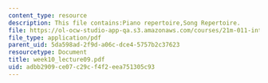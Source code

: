 ```yaml
---
content_type: resource
description: This file contains:Piano repertoire,Song Repertoire.
file: https://ol-ocw-studio-app-qa.s3.amazonaws.com/courses/21m-011-introduction-to-western-music-spring-2006/adbb2909ce07c29cf4f2eea751305c93_week10_lecture09.pdf
file_type: application/pdf
parent_uid: 5da598ad-2f9d-a06c-dce4-5757b2c37623
resourcetype: Document
title: week10_lecture09.pdf
uid: adbb2909-ce07-c29c-f4f2-eea751305c93
---
```

